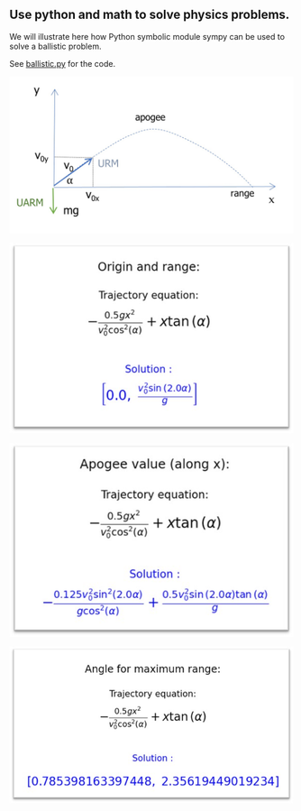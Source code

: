 ## Use python and math to solve physics problems.

We will illustrate here how Python symbolic module sympy can be used to solve a ballistic problem.

See [ballistic.py](ballistic.py) for the code.

![](ballistic.jpg)

![](range.jpg)

![](apogee.jpg)

![](angle.jpg)
